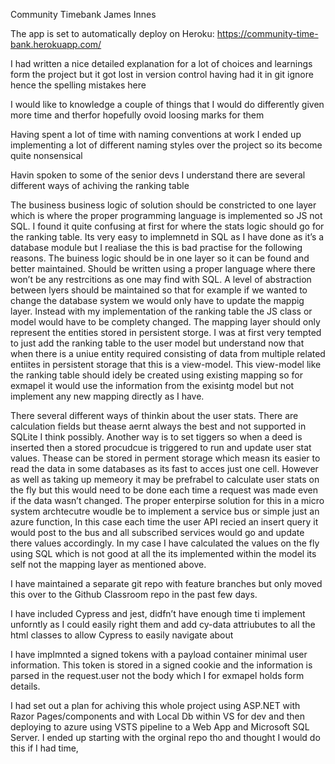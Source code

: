 Community Timebank
James Innes

The app is set to automatically deploy on Heroku:
https://community-time-bank.herokuapp.com/


I had written a nice detailed explanation for a lot of choices and learnings form the project but it got lost in version control having had it in git ignore hence the spelling mistakes here

I would like to knowledge a couple of things that I would do differently given more time and therfor hopefully ovoid loosing marks for them

Having spent a lot of time with naming conventions at work I ended up implementing a lot of different naming styles over the project so its become quite nonsensical

Havin spoken to some of the senior devs I understand there are several different ways of achiving the ranking table

The business business logic of solution should be constricted to one layer which is where the proper programming language is implemented so JS not SQL. I found it quite confusing at first for where the stats logic should go for the ranking table. Its very easy to implemnetd in SQL as I have done as it’s a database module but I realiase the this is bad practise for the following reasons. The buiness logic should be in one layer so it can be found and better maintained. Should be written using a proper language where there won’t be any restrcitions as one may find with SQL. A level of abstraction between lyers should be maintained so that for example if we wanted to change the database system we would only have to update the mappig layer. Instead with my implementation of the ranking table the JS class or model would have to be complety changed. The mapping layer should only represent the entities stored in persistent storge. I was at first very tempted to just add the ranking table to the user model but understand now that when there is a uniue entity required consisting of data from multiple related entiites in persistent storage that this is a view-model. This view-model like the ranking table should idely be created using existing mapping so for exmapel it would use the information from the exisintg model but not implement any new mapping directly as I have.

There several different ways of thinkin about the user stats. There are calculation fields but thease aernt always the best and not supported in SQLite I think possibly. Another way is to set tiggers so when a deed is inserted then a stored procudcue is triggered to run and update user stat values. Thease can be stored in perment storage which measn its easier to read the data in some databases as its fast to acces just one cell. However as well as taking up memeory it may be prefrabel to calculate user stats on the fly but this would need to be done each time a request was made even if the data wasn’t changed. The proper enterpirse solution for this in a micro system archtecutre woudle be to implement a service bus or simple just an azure function, In this case each time the user API recied an insert query it would post to the bus and all subscribed services would go and update there values accordingly. In my case I have calculated the values on the fly using SQL which is not good at all the its implemented within the model its self not the mapping layer as mentioned above.

I have maintained a separate git repo with feature branches but only moved this over to the Github Classroom repo in the past few days.

I have included Cypress and jest, didfn’t have enough time ti implement unforntly as I could easily right them and add cy-data attriubutes to all the html classes to allow Cypress to easily navigate about

I have implmnted a signed tokens with a payload container minimal user information. This token is stored in a signed cookie and the information is parsed in the request.user not the body which I for exmapel holds form details.

I had set out a plan for achiving this whole project using ASP.NET with Razor Pages/components and with Local Db within VS for dev and then deploying to azure using VSTS pipeline to a Web App and Microsoft  SQL Server. I ended up starting with the orginal repo tho and thought I would do this if I had time, 

